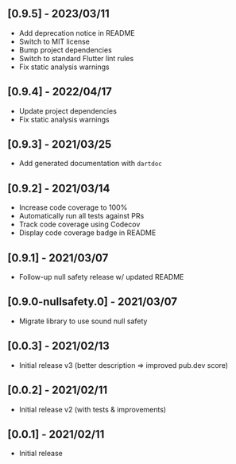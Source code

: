 ## [0.9.5] - 2023/03/11

* Add deprecation notice in README
* Switch to MIT license
* Bump project dependencies
* Switch to standard Flutter lint rules
* Fix static analysis warnings

## [0.9.4] - 2022/04/17

* Update project dependencies
* Fix static analysis warnings

## [0.9.3] - 2021/03/25

* Add generated documentation with `dartdoc`

## [0.9.2] - 2021/03/14

* Increase code coverage to 100%
* Automatically run all tests against PRs
* Track code coverage using Codecov
* Display code coverage badge in README

## [0.9.1] - 2021/03/07

* Follow-up null safety release w/ updated README

## [0.9.0-nullsafety.0] - 2021/03/07

* Migrate library to use sound null safety

## [0.0.3] - 2021/02/13

* Initial release v3 (better description => improved pub.dev score)

## [0.0.2] - 2021/02/11

* Initial release v2 (with tests & improvements)

## [0.0.1] - 2021/02/11

* Initial release
